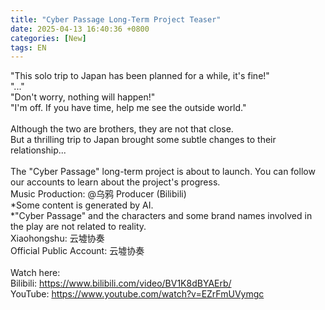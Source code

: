 ```yaml
---
title: "Cyber Passage Long-Term Project Teaser"
date: 2025-04-13 16:40:36 +0800
categories: [New]
tags: EN
---
```

"This solo trip to Japan has been planned for a while, it's fine!"<br/>
"..."<br/>
"Don't worry, nothing will happen!"<br/>
"I'm off. If you have time, help me see the outside world."<br/>
<br/>
Although the two are brothers, they are not that close.<br/>
But a thrilling trip to Japan brought some subtle changes to their relationship...<br/>
<br/>
The "Cyber Passage" long-term project is about to launch. You can follow our accounts to learn about the project's progress.<br/>
Music Production: @乌鸦 Producer (Bilibili)<br/>
*Some content is generated by AI.<br/>
*"Cyber Passage" and the characters and some brand names involved in the play are not related to reality.<br/>
Xiaohongshu: 云墟协奏<br/>
Official Public Account: 云墟协奏<br/>
<br/>
Watch here:<br/>
Bilibili: https://www.bilibili.com/video/BV1K8dBYAErb/<br/>
YouTube: https://www.youtube.com/watch?v=EZrFmUVymgc
